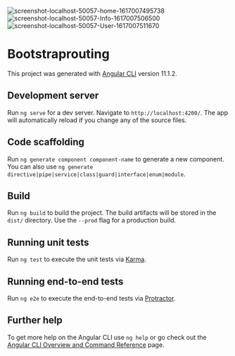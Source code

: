 ![screenshot-localhost-50057-home-1617007495738](https://user-images.githubusercontent.com/80150887/112811854-5479d580-9031-11eb-9d6d-020c0be4dc62.png)
![screenshot-localhost-50057-Info-1617007506500](https://user-images.githubusercontent.com/80150887/112811882-5a6fb680-9031-11eb-89cd-8be0b8e37a21.png)
![screenshot-localhost-50057-User-1617007511670](https://user-images.githubusercontent.com/80150887/112811897-5e9bd400-9031-11eb-88c8-cc35f79d1510.png)


# Bootstraprouting

This project was generated with [Angular CLI](https://github.com/angular/angular-cli) version 11.1.2.

## Development server

Run `ng serve` for a dev server. Navigate to `http://localhost:4200/`. The app will automatically reload if you change any of the source files.

## Code scaffolding

Run `ng generate component component-name` to generate a new component. You can also use `ng generate directive|pipe|service|class|guard|interface|enum|module`.

## Build

Run `ng build` to build the project. The build artifacts will be stored in the `dist/` directory. Use the `--prod` flag for a production build.

## Running unit tests

Run `ng test` to execute the unit tests via [Karma](https://karma-runner.github.io).

## Running end-to-end tests

Run `ng e2e` to execute the end-to-end tests via [Protractor](http://www.protractortest.org/).

## Further help

To get more help on the Angular CLI use `ng help` or go check out the [Angular CLI Overview and Command Reference](https://angular.io/cli) page.
